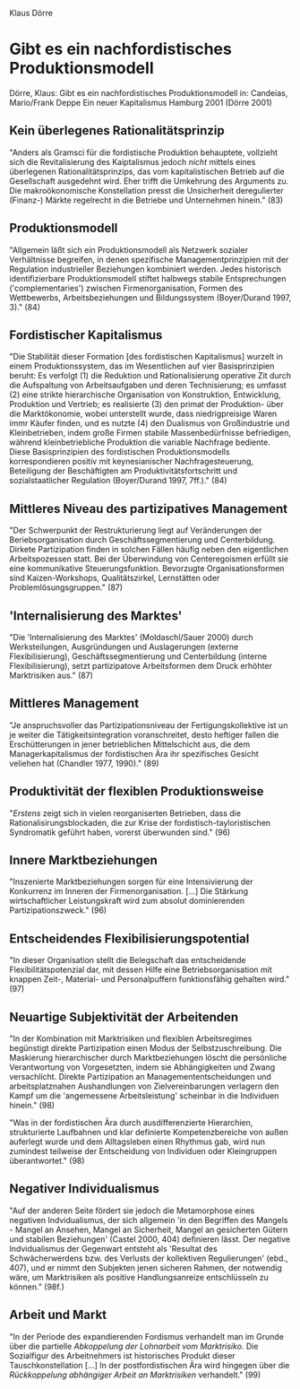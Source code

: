 Klaus Dörre

Gibt es ein nachfordistisches Produktionsmodell
===============================================
Dörre, Klaus: Gibt es ein nachfordistisches Produktionsmodell
in: Candeias, Mario/Frank Deppe
Ein neuer Kapitalismus
Hamburg 2001
(Dörre 2001)

Kein überlegenes Rationalitätsprinzip
-------------------------------------
"Anders als Gramsci für die fordistische Produktion behauptete, vollzieht sich die Revitalisierung des Kaiptalismus jedoch _nicht_ mittels eines überlegenen Rationalitätsprinzips, das vom kapitalistischen Betrieb auf die Gesellschaft ausgedehnt wird. Eher trifft die Umkehrung des Arguments zu. Die makroökonomische Konstellation presst die Unsicherheit deregulierter (Finanz-) Märkte regelrecht in die Betriebe und Unternehmen hinein."
(83)

Produktionsmodell
-----------------
"Allgemein läßt sich ein Produktionsmodell als Netzwerk sozialer Verhältnisse begreifen, in denen spezifische Managementprinzipien mit der Regulation industrieller Beziehungen kombiniert werden. Jedes historisch identifizierbare Produktionsmodell stiftet halbwegs stabile Entsprechungen ('complementaries') zwischen Firmenorganisation, Formen des Wettbewerbs, Arbeitsbeziehungen und Bildungssystem (Boyer/Durand 1997, 3)."
(84)

Fordistischer Kapitalismus
--------------------------
"Die Stabilität dieser Formation [des fordistischen Kapitalismus] wurzelt in einem Produktionssystem, das im Wesentlichen auf vier Basisprinzipien beruht: Es verfolgt (1) die Reduktion und Rationalisierung operative Zit durch die Aufspaltung von Arbeitsaufgaben und deren Technisierung; es umfasst (2) eine strikte hierarchische Organisation von Konstruktion, Entwicklung, Produktion und Vertrieb; es realisierte (3) den primat der Produktion- über die Marktökonomie, wobei unterstellt wurde, dass niedrigpreisige Waren immr Käufer finden, und es nutzte (4) den Dualismus von Großindustrie und Kleinbetrieben, indem große Firmen stabile Massenbedürfnisse befriedigen, während kleinbetriebliche Produktion die variable Nachfrage bediente. Diese Basisprinzipien des fordistischen Produktionsmodells korrespondieren positiv mit keynesianischer Nachfragesteuerung, Beteiligung der Beschäftigten am Produktivitätsfortschritt und sozialstaatlicher Regulation (Boyer/Durand 1997, 7ff.)."
(84)

Mittleres Niveau des  partizipatives Management
-----------------------------------------------
"Der Schwerpunkt der Restrukturierung liegt auf Veränderungen der Beriebsorganisation durch Geschäftssegmentierung und Centerbildung. Dirkete Partizipation finden in solchen Fällen häufig neben den eigentlichen Arbeitspozessen statt. Bei der Überwindung von Centeregoismen erfüllt sie eine kommunikative Steuerungsfunktion. Bevorzugte Organisationsformen sind Kaizen-Workshops, Qualitätszirkel, Lernstätten oder Problemlösungsgruppen." 
(87)

'Internalisierung des Marktes'
------------------------------
"Die 'Internalisierung des Marktes' (Moldaschl/Sauer 2000) durch Werksteilungen, Ausgründungen und Auslagerungen (externe Flexibilisierung), Geschäftssegmentierung und Centerbildung (interne Flexibilisierung), setzt partizipatove Arbeitsformen dem Druck erhöhter Marktrisiken aus."
(87)

Mittleres Management
--------------------
"Je anspruchsvoller das Partizipationsniveau der Fertigungskollektive ist un je weiter die Tätigkeitsintegration voranschreitet, desto heftiger fallen die Erschütterungen in jener betrieblichen Mittelschicht aus, die dem Managerkapitalismus der fordistischen Ära ihr spezifisches Gesicht veliehen hat (Chandler 1977, 1990)."
(89)

Produktivität der flexiblen Produktionsweise
--------------------------------------------
"_Erstens_ zeigt sich in vielen reorganiserten Betrieben, dass die Rationalisirungsblockaden, die zur Krise der fordistisch-tayloristischen Syndromatik geführt haben, vorerst überwunden sind."
(96)

Innere Marktbeziehungen
-----------------------
"Inszenierte Marktbeziehungen sorgen für eine Intensivierung der Konkurrenz im Inneren der Firmenorganisation. [...] Die Stärkung wirtschaftlicher Leistungskraft wird zum absolut dominierenden Partizipationszweck."
(96)

Entscheidendes Flexibilisierungspotential
-----------------------------------------
"In dieser Organisation stellt die Belegschaft das entscheidende Flexibilitätspotenzial dar, mit dessen Hilfe eine Betriebsorganisation mit knappen Zeit-, Material- und Personalpuffern funktionsfähig gehalten wird."
(97)

Neuartige Subjektivität der Arbeitenden
---------------------------------------
"In der Kombination mit Marktrisiken und flexiblen Arbeitsregimes begünstigt direkte Partizipation einen Modus der Selbstzuschreibung. Die Maskierung hierarchischer durch Marktbeziehungen löscht die persönliche Verantwortung von Vorgesetzten, indem sie Abhängigkeiten und Zwang versachlicht. Direkte Partizipation an Managemententscheidungen und arbeitsplatznahen Aushandlungen von Zielvereinbarungen verlagern den Kampf um die 'angemessene Arbeitsleistung' scheinbar in die Individuen hinein."
(98)

"Was in der fordistischen Ära durch ausdifferenzierte Hierarchien, strukturierte Laufbahnen und klar definierte Kompetenzbereiche von außen auferlegt wurde und dem Alltagsleben einen Rhythmus gab, wird nun zumindest teilweise der Entscheidung von Individuen oder Kleingruppen überantwortet."
(98)

Negativer Individualismus
-------------------------
"Auf der anderen Seite fördert sie jedoch die Metamorphose eines negativen Indvidualismus, der sich allgemein 'in den Begriffen des Mangels - Mangel an Ansehen, Mangel an Sicherheit, Mangel an gesicherten Gütern und stabilen Beziehungen' (Castel 2000, 404) definieren lässt. Der negative Indvidualismus der Gegenwart entsteht als 'Resultat des Schwächerwerdens bzw. des Verlusts der kollektiven Regulierungen' (ebd., 407), und er nimmt den Subjekten jenen sicheren Rahmen, der notwendig wäre, um Marktrisiken als positive Handlungsanreize entschlüsseln zu können."
(98f.)

Arbeit und Markt
----------------
"In der Periode des expandierenden Fordismus verhandelt man im Grunde über die partielle _Abkoppelung der Lohnarbeit vom Marktrisiko_. Die Sozialfigur des Arbeitnehmers ist historisches Produkt dieser Tauschkonstellation [...] In der postfordistischen Ära wird hingegen über die _Rückkoppelung abhängiger Arbeit an Marktrisiken_ verhandelt."
(99)

